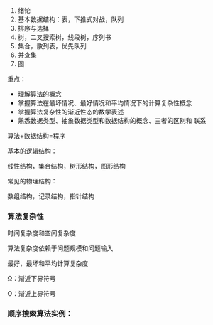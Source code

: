 1. 绪论
2. 基本数据结构：表，下推式对战，队列
3. 排序与选择
4. 树，二叉搜索树，线段树，序列书
5. 集合，散列表，优先队列
6. 并查集
7. 图

重点：

- 理解算法的概念
- 掌握算法在最坏情况、最好情况和平均情况下的计算复杂性概念
- 掌握算法复杂性的渐近性态的数学表述
- 熟悉数据类型、抽象数据类型和数据结构的概念、三者的区别和 联系

算法+数据结构=程序

基本的逻辑结构：

线性结构，集合结构，树形结构，图形结构

常见的物理结构：

数组结构，记录结构，指针结构

### 算法复杂性

时间复杂度和空间复杂度

算法复杂度依赖于问题规模和问题输入

最好，最坏和平均计算复杂度

Ω：渐近下界符号

O：渐近上界符号

### 顺序搜索算法实例：


